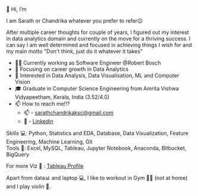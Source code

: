 👋 Hi, I’m

I am Sarath or Chandrika whatever you prefer to refer😉

After multiple career thoughts for couple of years, I figured out my interest in data analytics domain and currently on the move for a thriving success. I can say I am well determined and focused in achieving things I wish for and my main motto "Don't think, just do it whatever it takes" 

- 👨‍💻 Currently working as Software Engineer @Robert Bosch
- 🎯 Focusing on career growth in Data Analytics
- 💙 Interested in Data Analysis, Data Visualisation, ML and Computer Vision
- 🎓 Graduate in Computer Science Engineering from Amrita Vishwa Vidyapeetham, Kerala, India (3.52/4.0)
- 📫 How to reach me!!? 
  - 📫 - sarathchandrikaksc@gmail.com 
  - 🔗 - [Linkedin](https://www.linkedin.com/in/sarath-chandrika-k/)


Skills 💻: Python, Statistics and EDA, Database, Data Visualization, Feature Engineering, Machine Learning, Git\
Tools 🔨: Excel, MySQL, Tableau, Jupyter Notebook, Anaconda, Bitbucket, BigQuery

For more Viz 🔗 : [Tableau Profile](https://public.tableau.com/app/profile/sarath.c2563)

Apart from data📊 and laptop 💻, I like to workout in Gym 💪🏽 (not at home) and I play violin 🎻. 
<!---
sarathchandrikak/sarathchandrikak is a ✨ special ✨ repository because its `README.md` (this file) appears on your GitHub profile.
You can click the Preview link to take a look at your changes.
--->
